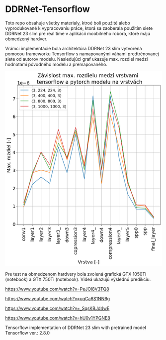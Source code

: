 # DDRNet-Tensorflow
Toto repo obsahuje všetky materialy, ktroé boli použité alebo vyprodukované k vypracovaniu práce, ktorá sa zaoberala použitím siete DDRNet 23 slim pre real time v aplikácií moobilného robora, ktoré májú obmedzený hardver. 

Vrámci implementácie bola architektúra DDRNet 23 slim vytvorená pomocou frameworku Tensorflow s namapovanými váhami predtrénovanej siete od autorov modelu. Nasledujúci graf ukazuje max. rozdiel medzi hodnotami pôvodného modelu a premapovaného. 

![Alt text](rozdiel2.png "Optional ti2")

Pre test na obmedzenom hardvery bola zvolená grafická GTX 1050Ti (notebook) a GTX 750Ti (notebook). Videá ukazujú výslednú predikciu.

https://www.youtube.com/watch?v=PeJOl8V3TQ8

https://www.youtube.com/watch?v=uqCa6S1NN6g

https://www.youtube.com/watch?v=_SqsKBJd4wE

https://www.youtube.com/watch?v=hU0v1YPGNE8



Tensorflow implementation of DDRNet 23 slim with pretrained model
Tensorflow ver.: 2.8.0
